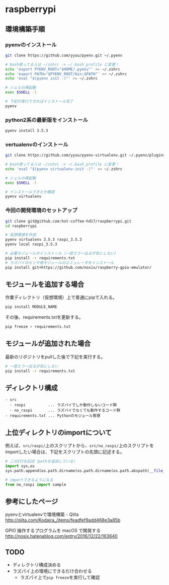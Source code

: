 # raspberrypi

## 環境構築手順

### pyenvのインストール
```sh
git clone https://github.com/yyuu/pyenv.git ~/.pyenv

# bash使ってる人は ~/zshrc -> ~/.bash_profile に変更！
echo 'export PYENV_ROOT="$HOME/.pyenv"' >> ~/.zshrc
echo 'export PATH="$PYENV_ROOT/bin:$PATH"' >> ~/.zshrc
echo 'eval "$(pyenv init -)"' >> ~/.zshrc

# シェルの再起動
exec $SHELL -l

# 下記が実行できればインストール完了
pyenv
```

### python2系の最新版をインストール
```sh
pyenv install 3.5.3
```

### vertualenvのインストール
```sh
git clone https://github.com/yyuu/pyenv-virtualenv.git ~/.pyenv/plugins/pyenv-virtualenv

# bash使ってる人は ~/zshrc -> ~/.bash_profile に変更！
echo 'eval "$(pyenv virtualenv-init -)"' >> ~/.zshrc

# シェルの再起動
exec $SHELL -l

# インストールできたか確認
pyenv virtualenv
```

### 今回の開発環境のセットアップ
```sh
git clone git@github.com:hot-coffee-hd17/raspberrypi.git
cd raspberrypi

# 仮想環境を作成
pyenv virtualenv 3.5.3 raspi_3.5.3
pyenv local raspi_3.5.3

# 必要モジュールのインストール（一部エラー出るが気にしない）
pip install -r requirements.txt
# ラズパイのセンサ用モジュールのエミュレータをインストール
pip install git+https://github.com/nosix/raspberry-gpio-emulator/
```

## モジュールを追加する場合
作業ディレクトリ（仮想環境）上で普通にpipで入れる。
```sh
pip install MODULE_NAME
```
その後、requirements.txtを更新する。
```sh
pip freeze > requirements.txt
```

## モジュールが追加された場合
最新のリポジトリをpullした後で下記を実行する。
```sh
# 一部エラー出るが気にしない
pip install -r requirements.txt
```

## ディレクトリ構成
```
- src
  - raspi          ... ラズパイでしか動作しないコード群
  - no_raspi       ... ラズパイでなくても動作するコード群
- requirements.txt ... Pythonのモジュール管理
```

## 上位ディレクトリのimportについて
例えば、`src/raspi/`上のスクリプトから、`src/no_raspi/`上のスクリプトをimportしたい場合は、下記をスクリプトの先頭に記述する。
```python
# この2行を記述（pathを追加している）
import sys,os
sys.path.append(os.path.dirname(os.path.dirname(os.path.abspath(__file__))))

# importできるようになる
from no_raspi import sample
```

## 参考にしたページ
pyenvとvirtualenvで環境構築 - Qiita  
http://qiita.com/Kodaira_/items/feadfef9add468e3a85b

GPIO 操作するプログラムを macOS で開発する  
http://nosix.hatenablog.com/entry/2016/12/22/163640

## TODO
- ディレクトリ構成決める
- ラズパイ上の環境にできるだけ合わせる
  - ラズパイ上で`pip freeze`を実行して確認
